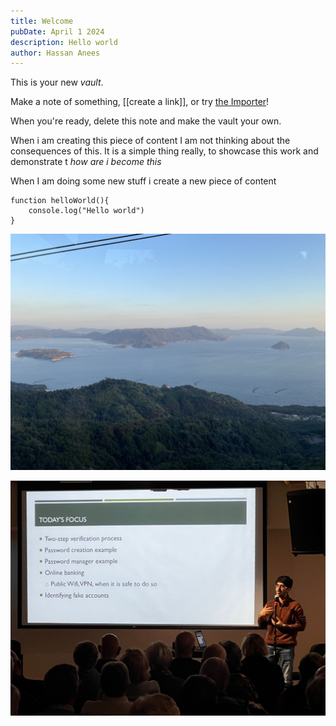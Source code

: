 ```yaml
---
title: Welcome
pubDate: April 1 2024
description: Hello world
author: Hassan Anees
---
```


This is your new _vault_.

Make a note of something, [[create a link]], or try [the Importer](https://help.obsidian.md/Plugins/Importer)!

When you're ready, delete this note and make the vault your own.

When i am creating this piece of content I am not thinking about the consequences of this. It is a simple thing really, to showcase this work and demonstrate t _how are i become this_

When I am doing some new stuff i create a new piece of content

```
function helloWorld(){
	console.log("Hello world")
}
```

![blog placeholder](../../assets/speaking/herotest.jpeg)

![vba speach](../../assets/speaking/vba.jpeg)
